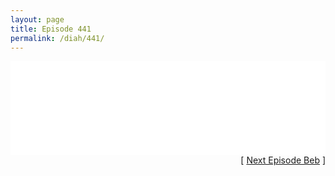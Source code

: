```yaml
---
layout: page
title: Episode 441
permalink: /diah/441/
---
```


<iframe allowfullscreen="true" frameborder="0" style="width:100%;" marginheight="0" marginwidth="0" mozallowfullscreen="true" scrolling="NO" src="//gdriveplayer.us/embed2.php?link=wvQtR3bPH6Eb8M9G4gz3bAYlZCtv7fUuUkCg3HI6VbArsDzW4U3rIgF8L3AbSqFYnyPLOuNKKOupXy%252FaJ4x5LjpOUTYBRNSCn%252BYvULUPq%252BV0N%252FJWvgzcDrMucpnp0p4zOCurK9iUhJB5x11m8wgjl92jj3ce0WlWknQBtoiTV5zPnhrqeL3Mb9y4reCzVEv3AJD0SnqJ1r%252ByVUXcWBePH%252B&amp;no_adult=yes" webkitallowfullscreen="true"></iframe>

<div align="right">[ <a href="/diah/442/">Next Episode Beb</a> ]</div>

